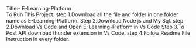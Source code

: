 Title:- E-Learning-Platform    
To Run This Project:
step 1.Download all the file and folder in one folder name as E-Learning-Platform.
Step 2.Download Node js and My Sql.
step 2.Download Vs Code and Open E-Learning-Platform in Vs Code
Step 3.To Post API download thunder extension in Vs Code.
step 4.Follow Readme File Instruction in every folder.
